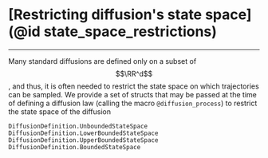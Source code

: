 # [Restricting diffusion's state space](@id state_space_restrictions)
******
Many standard diffusions are defined only on a subset of $$\RR^d$$, and thus, it is often needed to restrict the state space on which trajectories can be sampled. We provide a set of structs that may be passed at the time of defining a diffusion law (calling the macro `@diffusion_process`) to restrict the state space of the diffusion
```@docs
DiffusionDefinition.UnboundedStateSpace
DiffusionDefinition.LowerBoundedStateSpace
DiffusionDefinition.UpperBoundedStateSpace
DiffusionDefinition.BoundedStateSpace
```
